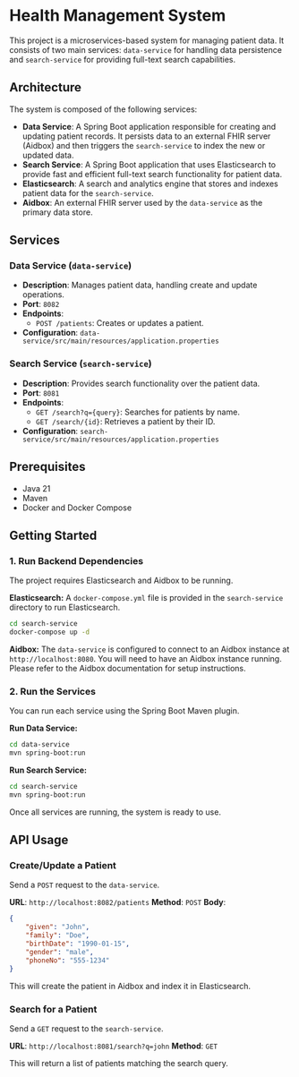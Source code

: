 # Health Management System

This project is a microservices-based system for managing patient data. It consists of two main services: `data-service` for handling data persistence and `search-service` for providing full-text search capabilities.

## Architecture

The system is composed of the following services:

*   **Data Service**: A Spring Boot application responsible for creating and updating patient records. It persists data to an external FHIR server (Aidbox) and then triggers the `search-service` to index the new or updated data.
*   **Search Service**: A Spring Boot application that uses Elasticsearch to provide fast and efficient full-text search functionality for patient data.
*   **Elasticsearch**: A search and analytics engine that stores and indexes patient data for the `search-service`.
*   **Aidbox**: An external FHIR server used by the `data-service` as the primary data store.

## Services

### Data Service (`data-service`)

*   **Description**: Manages patient data, handling create and update operations.
*   **Port**: `8082`
*   **Endpoints**:
    *   `POST /patients`: Creates or updates a patient.
*   **Configuration**: `data-service/src/main/resources/application.properties`

### Search Service (`search-service`)

*   **Description**: Provides search functionality over the patient data.
*   **Port**: `8081`
*   **Endpoints**:
    *   `GET /search?q={query}`: Searches for patients by name.
    *   `GET /search/{id}`: Retrieves a patient by their ID.
*   **Configuration**: `search-service/src/main/resources/application.properties`

## Prerequisites

*   Java 21
*   Maven
*   Docker and Docker Compose

## Getting Started

### 1. Run Backend Dependencies

The project requires Elasticsearch and Aidbox to be running.

**Elasticsearch:**
A `docker-compose.yml` file is provided in the `search-service` directory to run Elasticsearch.

```sh
cd search-service
docker-compose up -d
```

**Aidbox:**
The `data-service` is configured to connect to an Aidbox instance at `http://localhost:8080`. You will need to have an Aidbox instance running. Please refer to the Aidbox documentation for setup instructions.

### 2. Run the Services

You can run each service using the Spring Boot Maven plugin.

**Run Data Service:**

```sh
cd data-service
mvn spring-boot:run
```

**Run Search Service:**

```sh
cd search-service
mvn spring-boot:run
```

Once all services are running, the system is ready to use.

## API Usage

### Create/Update a Patient

Send a `POST` request to the `data-service`.

**URL**: `http://localhost:8082/patients`
**Method**: `POST`
**Body**:

```json
{
    "given": "John",
    "family": "Doe",
    "birthDate": "1990-01-15",
    "gender": "male",
    "phoneNo": "555-1234"
}
```

This will create the patient in Aidbox and index it in Elasticsearch.

### Search for a Patient

Send a `GET` request to the `search-service`.

**URL**: `http://localhost:8081/search?q=john`
**Method**: `GET`

This will return a list of patients matching the search query.

